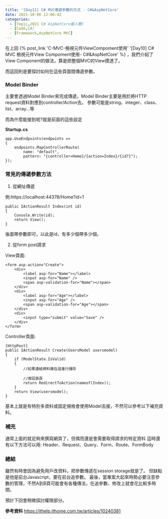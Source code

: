 ```yaml
---
title: '[Day11] C# MVC傳遞參數的方式 - C#&AspNetCore'
date: 2021-10-06 12:06:42
categories:  
  - [Topic,2021 C# AspNetCore鐵人賽]
  - [Code,C#]
  - [Framework,AspNetCore MVC]
---
```

在上回 {% post_link 'C-MVC-檢視元件ViewCompoment使用' '[Day10] C# MVC 檢視元件View Compoment使用- C#&AspNetCore' %} ，我們介紹了View Component的做法，算是把整個MVC的View摸透了。

而這回則是要探討如何在這些頁面間傳遞參數。

### Model Binder
主要會透過Model Binder來完成傳遞，Model Binder主要是用於將HTTP request資料對應到controller/Action去。
參數可能是string、integer、class、list、array...等

而為什麼能接到呢?就是前面的這些設定

**Startup.cs**
```
app.UseEndpoints(endpoints =>
{
    endpoints.MapControllerRoute(
        name: "default",
        pattern: "{controller=Home}/{action=Index}/{id?}");
});
```

### 常見的傳遞參數方法 

1. 從網址傳遞

例:https://localhost:44378/Home?id=1
```
public IActionResult Index(int id)
{
    Console.Write(id);
    return View();
}
```
後面帶參數即可，以此是id，有多少個帶多少個。

2. 從form post請求

View頁面:
```
<form asp-action="Create">
    <div>
        <label asp-for="Name"></label>
        <input asp-for="Name" />
        <span asp-validation-for="Name"></span>
    </div>
    <div>
        <label asp-for="Age"></label>
        <input asp-for="Age" />
        <span asp-validation-for="Age"></span>
    </div>
    <div>
        <input type="submit" value="Save" />
    </div>
</form>
```
Controller頁面:
```
[HttpPost]
public IActionResult Create(UsersModel usersmodel)
{
    if (ModelState.IsValid)
    {
        //如果連結資料庫在這進行儲存

        //導回首頁
        return RedirectToAction(nameof(Index));
    }
    return View(usersmodel);
}
```

基本上就是有特別多資料或固定規格會使用Model去接，不然可以參考以下補充資料。

### 補充
通常上面的就足夠來撰寫網頁了，但偶而還是會需要取得請求的特定資料
這時還有以下方法可以用:
Header、Request、Query、Form、Route、FormBody


### 總結
雖然有時會因為避免用戶改資料，把參數傳遞在session storage就是了。
但缺點是他是前台Javascript，要在前台追參數。
最後，當專案大起來時勢必要注意參數的管理，不然A到B頁可能會有各種傳法，在追參數、修改上就會花比較多時間。

預計下回會稍微探討權限部分。

**參考資料**
https://ithelp.ithome.com.tw/articles/10240381